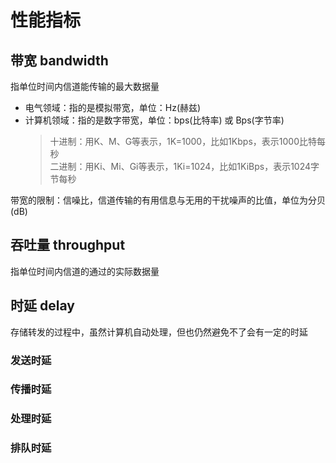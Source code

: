 # 性能指标

## 带宽 bandwidth

指单位时间内信道能传输的最大数据量

- 电气领域：指的是模拟带宽，单位：Hz(赫兹)
- 计算机领域：指的是数字带宽，单位：bps(比特率) 或 Bps(字节率)
  > 十进制：用K、M、G等表示，1K=1000，比如1Kbps，表示1000比特每秒  
  > 二进制：用Ki、Mi、Gi等表示，1Ki=1024，比如1KiBps，表示1024字节每秒

带宽的限制：信噪比，信道传输的有用信息与无用的干扰噪声的比值，单位为分贝(dB)

## 吞吐量 throughput

指单位时间内信道的通过的实际数据量

## 时延 delay

存储转发的过程中，虽然计算机自动处理，但也仍然避免不了会有一定的时延

### 发送时延

### 传播时延

### 处理时延

### 排队时延
